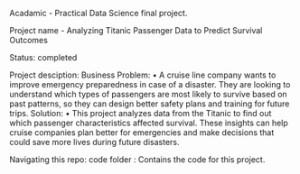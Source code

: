 Acadamic - Practical Data Science final project.

Project name - Analyzing Titanic Passenger Data to Predict Survival Outcomes

Status: completed

Project desciption:
Business Problem:
    • A cruise line company wants to improve emergency preparedness
    in case of a disaster. They are looking to understand which types of
    passengers are most likely to survive based on past patterns, so
    they can design better safety plans and training for future trips.
Solution:
    • This project analyzes data from the Titanic to find out which
    passenger characteristics affected survival. These insights can help
    cruise companies plan better for emergencies and make decisions
    that could save more lives during future disasters.


Navigating this repo:
code folder : Contains the code for this project.


